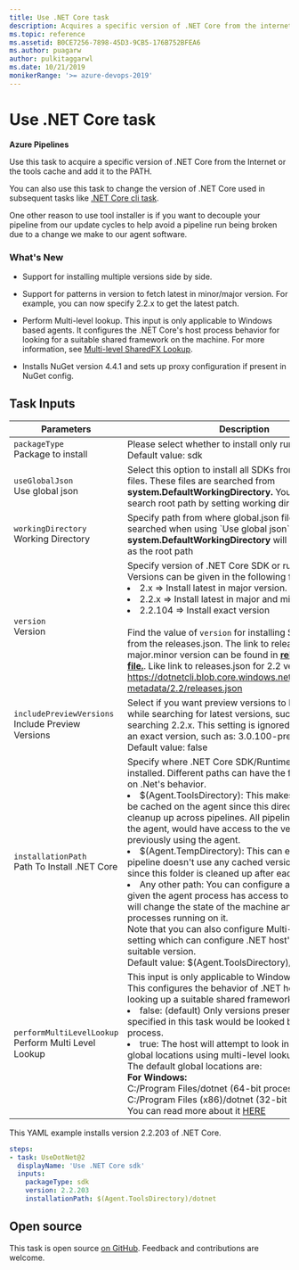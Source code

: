 ```yaml
---
title: Use .NET Core task
description: Acquires a specific version of .NET Core from the internet or the tools cache and adds it to the PATH
ms.topic: reference
ms.assetid: B0CE7256-7898-45D3-9CB5-176B752BFEA6
ms.author: puagarw
author: pulkitaggarwl
ms.date: 10/21/2019
monikerRange: '>= azure-devops-2019'
---
```


# Use .NET Core task

**Azure Pipelines**

Use this task to acquire a specific version of .NET Core from the Internet or the tools cache
and add it to the PATH. 

You can also use this task to change the version of .NET Core used in subsequent tasks like [.NET Core cli task](https://github.com/Microsoft/azure-pipelines-tasks/tree/master/Tasks/DotNetCoreCLIV2).

One other reason to use tool installer is if you want to decouple your pipeline from our update cycles to help avoid a pipeline run being broken due to a change we make to our agent software.

### What's New

- Support for installing multiple versions side by side.

- Support for patterns in version to fetch latest in minor/major version. For example, you can now specify 2.2.x to get the latest patch.

- Perform Multi-level lookup. This input is only applicable to Windows based agents. It configures the .NET Core's host process behavior for looking for a suitable shared framework on the machine. For more information, see [Multi-level SharedFX Lookup](https://github.com/dotnet/core-setup/blob/archive/Documentation/design-docs/multilevel-sharedfx-lookup.md).

- Installs NuGet version 4.4.1 and sets up proxy configuration if present in NuGet config.

## Task Inputs

<table><thead><tr><th>Parameters</th><th>Description</th></tr></thead>
<tr><td><code>packageType</code><br/>Package to install</td><td>Please select whether to install only runtime or SDK<br/>Default value: sdk</td></tr>
<tr><td><code>useGlobalJson</code><br/>Use global json</td><td>Select this option to install all SDKs from global.json files. These files are searched from <b>system.DefaultWorkingDirectory.</b> You can change the search root path by setting working directory input</td></tr>
<tr><td><code>workingDirectory</code><br/>Working Directory</td><td>Specify path from where global.json files should be searched when using `Use global json`. If empty, <b>system.DefaultWorkingDirectory</b> will be considered as the root path</td></tr>
<tr><td><code>version</code><br/>Version</td><td>Specify version of .NET Core SDK or runtime to install.<br/>Versions can be given in the following formats<li>2.x   =&gt; Install latest in major version.</li><li>2.2.x =&gt; Install latest in major and minor version</li><li>2.2.104 =&gt; Install exact version</li><br/>Find the value of <code>version</code> for installing SDK/Runtime, from the releases.json. The link to releases.json of that major.minor version can be found in <a href="https://github.com/dotnet/core/blob/master/release-notes/releases-index.json" data-raw-source="[**releases-index file.**](https://github.com/dotnet/core/blob/master/release-notes/releases-index.json)"><strong>releases-index file.</strong></a>. Like link to releases.json for 2.2 version is <a href="https://dotnetcli.blob.core.windows.net/dotnet/release-metadata/2.2/releases.json" data-raw-source="https://dotnetcli.blob.core.windows.net/dotnet/release-metadata/2.2/releases.json">https://dotnetcli.blob.core.windows.net/dotnet/release-metadata/2.2/releases.json</a></td></tr>
<tr><td><code>includePreviewVersions</code><br/>Include Preview Versions</td><td>Select if you want preview versions to be included while searching for latest versions, such as while searching 2.2.x. This setting is ignored if you specify an exact version, such as: 3.0.100-preview3-010431 <br/>Default value: false</td></tr>
<tr><td><code>installationPath</code><br/>Path To Install .NET Core</td><td>Specify where .NET Core SDK/Runtime should be installed. Different paths can have the following impact on .Net&#39;s behavior.<li>$(Agent.ToolsDirectory): This makes the version to be cached on the agent since this directory is not cleanup up across pipelines. All pipelines running on the agent, would have access to the versions installed previously using the agent.</li><li>$(Agent.TempDirectory): This can ensure that a pipeline doesn&#39;t use any cached version of .NET core since this folder is cleaned up after each pipeline.</li><li>Any other path: You can configure any other path given the agent process has access to the path. This will change the state of the machine and impact all processes running on it.<br/>Note that you can also configure Multi-Level Lookup setting which can configure .NET host&#39;s probing for a suitable version. <br/>Default value: $(Agent.ToolsDirectory)/dotnet</td></tr>
<tr><td><code>performMultiLevelLookup</code><br/>Perform Multi Level Lookup</td><td>This input is only applicable to Windows based agents. This configures the behavior of .NET host process for looking up a suitable shared framework.<li>false: (default) Only versions present in the folder specified in this task would be looked by the host process.</li><li>true: The host will attempt to look in pre-defined global locations using multi-level lookup.<br/>The default global locations are: <br/><b>For Windows:</b><br/>C:/Program Files/dotnet (64-bit processes)<br/>C:/Program Files (x86)/dotnet (32-bit process)</li> You can read more about it <a href="https://github.com/dotnet/core-setup/blob/archive/Documentation/design-docs/multilevel-sharedfx-lookup.md" data-raw-source="[HERE](https://github.com/dotnet/core-setup/blob/archive/Documentation/design-docs/multilevel-sharedfx-lookup.md)">HERE</a></td></tr>
</table>

This YAML example installs version 2.2.203 of .NET Core.

```YAML
steps:
- task: UseDotNet@2
  displayName: 'Use .NET Core sdk'
  inputs:
    packageType: sdk
    version: 2.2.203
    installationPath: $(Agent.ToolsDirectory)/dotnet
```

## Open source

This task is open source [on GitHub](https://github.com/Microsoft/azure-pipelines-tasks). Feedback and contributions are welcome.
